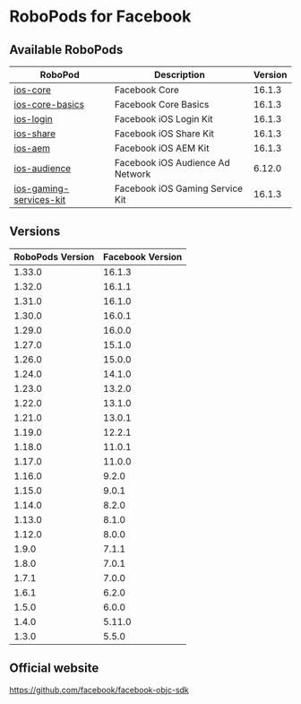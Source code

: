 # RoboPods for Facebook

## Available RoboPods

| RoboPod                                             | Description                      | Version |
|-----------------------------------------------------|----------------------------------|---------|
| [ios-core](ios-core/)                               | Facebook Core                    | 16.1.3  |
| [ios-core-basics](ios-core-basics/)                 | Facebook Core Basics             | 16.1.3  |
| [ios-login](ios-login/)                             | Facebook iOS Login Kit           | 16.1.3  |
| [ios-share](ios-share/)                             | Facebook iOS Share Kit           | 16.1.3  |
| [ios-aem](ios-aem/)                                 | Facebook iOS AEM Kit             | 16.1.3  |
| [ios-audience](ios-audience/)                       | Facebook iOS Audience Ad Network | 6.12.0  |
| [ios-gaming-services-kit](ios-gaming-services-kit/) | Facebook iOS Gaming Service Kit  | 16.1.3  |

## Versions

| RoboPods Version | Facebook Version |
|------------------|------------------|
| 1.33.0           | 16.1.3           |
| 1.32.0           | 16.1.1           |
| 1.31.0           | 16.1.0           |
| 1.30.0           | 16.0.1           |
| 1.29.0           | 16.0.0           |
| 1.27.0           | 15.1.0           |
| 1.26.0           | 15.0.0           |
| 1.24.0           | 14.1.0           |
| 1.23.0           | 13.2.0           |
| 1.22.0           | 13.1.0           |
| 1.21.0           | 13.0.1           |
| 1.19.0           | 12.2.1           |
| 1.18.0           | 11.0.1           |
| 1.17.0           | 11.0.0           |
| 1.16.0           | 9.2.0            |
| 1.15.0           | 9.0.1            |
| 1.14.0           | 8.2.0            |
| 1.13.0           | 8.1.0            |
| 1.12.0           | 8.0.0            |
| 1.9.0            | 7.1.1            |
| 1.8.0            | 7.0.1            |
| 1.7.1            | 7.0.0            |
| 1.6.1            | 6.2.0            |
| 1.5.0            | 6.0.0            |
| 1.4.0            | 5.11.0           |
| 1.3.0            | 5.5.0            |

## Official website

https://github.com/facebook/facebook-objc-sdk